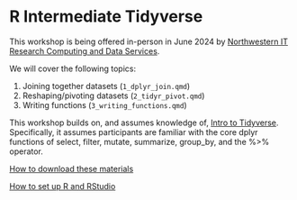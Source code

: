 # R Intermediate Tidyverse

This workshop is being offered in-person in June 2024 by [Northwestern IT Research Computing and Data Services](https://www.it.northwestern.edu/departments/it-services-support/research/).

We will cover the following topics:

1. Joining together datasets (`1_dplyr_join.qmd`)
2. Reshaping/pivoting datasets (`2_tidyr_pivot.qmd`)
3. Writing functions (`3_writing_functions.qmd`)

This workshop builds on, and assumes knowledge of, [Intro to Tidyverse](https://github.com/nuitrcs/R-intro-tidyverse-2023).  Specifically, it assumes participants are familiar with the core dplyr functions of select, filter, mutate, summarize, group_by, and the %>% operator.  

[How to download these materials](https://sites.northwestern.edu/researchcomputing/resources/downloading-from-github/)

[How to set up R and RStudio](https://sites.northwestern.edu/researchcomputing/resources/r-and-rstudio/)
